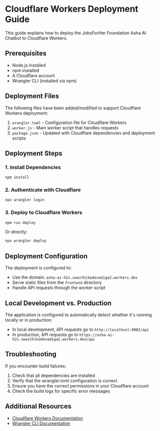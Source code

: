 # Cloudflare Workers Deployment Guide

This guide explains how to deploy the JobsForHer Foundation Asha AI Chatbot to Cloudflare Workers.

## Prerequisites

- Node.js installed
- npm installed
- A Cloudflare account
- Wrangler CLI (installed via npm)

## Deployment Files

The following files have been added/modified to support Cloudflare Workers deployment:

1. `wrangler.toml` - Configuration file for Cloudflare Workers
2. `worker.js` - Main worker script that handles requests
3. `package.json` - Updated with Cloudflare dependencies and deployment scripts

## Deployment Steps

### 1. Install Dependencies

```bash
npm install
```

### 2. Authenticate with Cloudflare

```bash
npx wrangler login
```

### 3. Deploy to Cloudflare Workers

```bash
npm run deploy
```

Or directly:

```bash
npx wrangler deploy
```

## Deployment Configuration

The deployment is configured to:

- Use the domain: `asha-ai-h2s.swasthikadevadiga2.workers.dev`
- Serve static files from the `frontend` directory
- Handle API requests through the worker script

## Local Development vs. Production

The application is configured to automatically detect whether it's running locally or in production:

- In local development, API requests go to `http://localhost:9002/api`
- In production, API requests go to `https://asha-ai-h2s.swasthikadevadiga2.workers.dev/api`

## Troubleshooting

If you encounter build failures:

1. Check that all dependencies are installed
2. Verify that the wrangler.toml configuration is correct
3. Ensure you have the correct permissions in your Cloudflare account
4. Check the build logs for specific error messages

## Additional Resources

- [Cloudflare Workers Documentation](https://developers.cloudflare.com/workers/)
- [Wrangler CLI Documentation](https://developers.cloudflare.com/workers/wrangler/)
